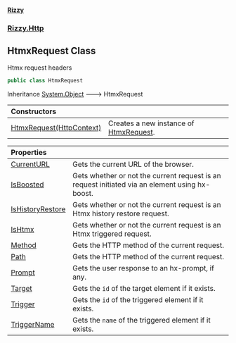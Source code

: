 #### [Rizzy](index.md 'index')
### [Rizzy.Http](Rizzy.Http.md 'Rizzy.Http')

## HtmxRequest Class

Htmx request headers

```csharp
public class HtmxRequest
```

Inheritance [System.Object](https://docs.microsoft.com/en-us/dotnet/api/System.Object 'System.Object') &#129106; HtmxRequest

| Constructors | |
| :--- | :--- |
| [HtmxRequest(HttpContext)](Rizzy.Http.HtmxRequest.HtmxRequest(Microsoft.AspNetCore.Http.HttpContext).md 'Rizzy.Http.HtmxRequest.HtmxRequest(Microsoft.AspNetCore.Http.HttpContext)') | Creates a new instance of [HtmxRequest](Rizzy.Http.HtmxRequest.md 'Rizzy.Http.HtmxRequest'). |

| Properties | |
| :--- | :--- |
| [CurrentURL](Rizzy.Http.HtmxRequest.CurrentURL.md 'Rizzy.Http.HtmxRequest.CurrentURL') | Gets the current URL of the browser. |
| [IsBoosted](Rizzy.Http.HtmxRequest.IsBoosted.md 'Rizzy.Http.HtmxRequest.IsBoosted') | Gets whether or not the current request is an request initiated via an element using hx-boost. |
| [IsHistoryRestore](Rizzy.Http.HtmxRequest.IsHistoryRestore.md 'Rizzy.Http.HtmxRequest.IsHistoryRestore') | Gets whether or not the current request is an Htmx history restore request. |
| [IsHtmx](Rizzy.Http.HtmxRequest.IsHtmx.md 'Rizzy.Http.HtmxRequest.IsHtmx') | Gets whether or not the current request is an Htmx triggered request. |
| [Method](Rizzy.Http.HtmxRequest.Method.md 'Rizzy.Http.HtmxRequest.Method') | Gets the HTTP method of the current request. |
| [Path](Rizzy.Http.HtmxRequest.Path.md 'Rizzy.Http.HtmxRequest.Path') | Gets the HTTP method of the current request. |
| [Prompt](Rizzy.Http.HtmxRequest.Prompt.md 'Rizzy.Http.HtmxRequest.Prompt') | Gets the user response to an hx-prompt, if any. |
| [Target](Rizzy.Http.HtmxRequest.Target.md 'Rizzy.Http.HtmxRequest.Target') | Gets the `id` of the target element if it exists. |
| [Trigger](Rizzy.Http.HtmxRequest.Trigger.md 'Rizzy.Http.HtmxRequest.Trigger') | Gets the `id` of the triggered element if it exists. |
| [TriggerName](Rizzy.Http.HtmxRequest.TriggerName.md 'Rizzy.Http.HtmxRequest.TriggerName') | Gets the `name` of the triggered element if it exists. |
